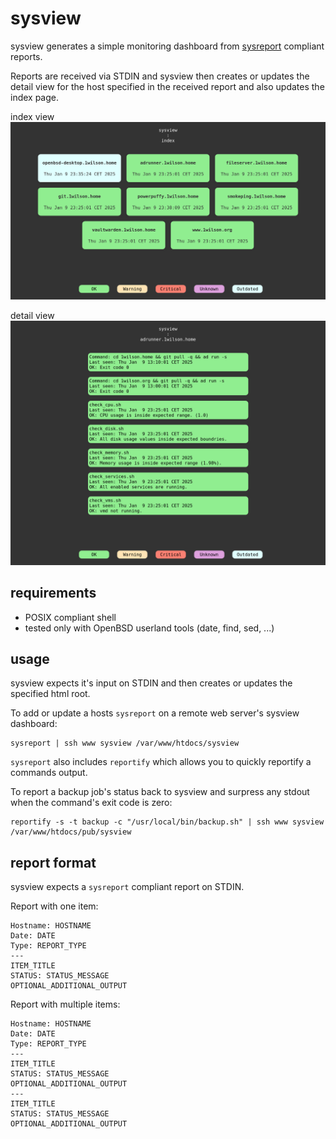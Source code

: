 # sysview

sysview generates a simple monitoring dashboard from
[sysreport](https://github.com/torarg/sysreport) compliant reports.

Reports are received via STDIN and sysview then creates or updates the detail
view for the host specified in the received report and also updates the
index page.

index view
![index view screenshot](screenshots/index.png)

detail view
![detail view screenshot](screenshots/detail.png)

## requirements
- POSIX compliant shell
- tested only with OpenBSD userland tools (date, find, sed, ...)


## usage
sysview expects it's input on STDIN and then creates or updates the
specified html root. 

To add or update a hosts ``sysreport`` on a remote
web server's sysview dashboard:
```
sysreport | ssh www sysview /var/www/htdocs/sysview
```

``sysreport`` also includes ``reportify`` which allows you to quickly
reportify a commands output. 

To report a backup job's status back to sysview and surpress any stdout
when the command's exit code is zero:
```
reportify -s -t backup -c "/usr/local/bin/backup.sh" | ssh www sysview /var/www/htdocs/pub/sysview
```

## report format

sysview expects a ``sysreport`` compliant report on STDIN.

Report with one item:
```
Hostname: HOSTNAME
Date: DATE
Type: REPORT_TYPE
---
ITEM_TITLE
STATUS: STATUS_MESSAGE
OPTIONAL_ADDITIONAL_OUTPUT
```

Report with multiple items:
```
Hostname: HOSTNAME
Date: DATE
Type: REPORT_TYPE
---
ITEM_TITLE
STATUS: STATUS_MESSAGE
OPTIONAL_ADDITIONAL_OUTPUT
---
ITEM_TITLE
STATUS: STATUS_MESSAGE
OPTIONAL_ADDITIONAL_OUTPUT
```

